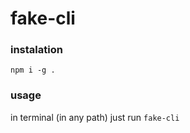 # fake-cli
### instalation
```
npm i -g .
```

### usage
in terminal (in any path) just run `fake-cli`
